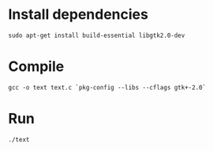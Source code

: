 # Install dependencies
    sudo apt-get install build-essential libgtk2.0-dev

# Compile
    gcc -o text text.c `pkg-config --libs --cflags gtk+-2.0`
    
# Run
    ./text
